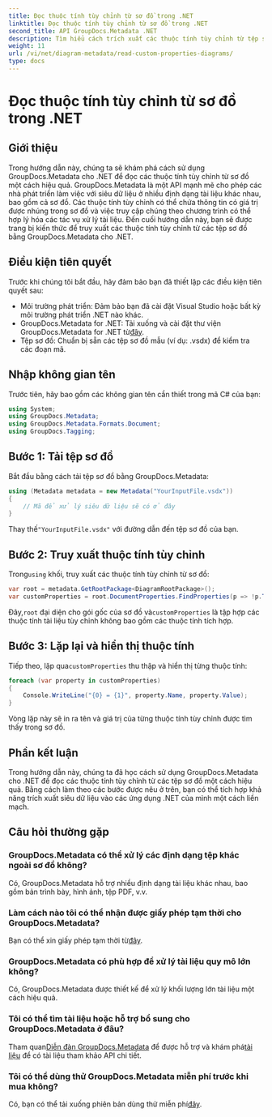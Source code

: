 ```yaml
---
title: Đọc thuộc tính tùy chỉnh từ sơ đồ trong .NET
linktitle: Đọc thuộc tính tùy chỉnh từ sơ đồ trong .NET
second_title: API GroupDocs.Metadata .NET
description: Tìm hiểu cách trích xuất các thuộc tính tùy chỉnh từ tệp sơ đồ trong .NET bằng GroupDocs.Metadata. Hướng dẫn từng bước dễ dàng dành cho nhà phát triển.
weight: 11
url: /vi/net/diagram-metadata/read-custom-properties-diagrams/
type: docs
---
```

# Đọc thuộc tính tùy chỉnh từ sơ đồ trong .NET

## Giới thiệu
Trong hướng dẫn này, chúng ta sẽ khám phá cách sử dụng GroupDocs.Metadata cho .NET để đọc các thuộc tính tùy chỉnh từ sơ đồ một cách hiệu quả. GroupDocs.Metadata là một API mạnh mẽ cho phép các nhà phát triển làm việc với siêu dữ liệu ở nhiều định dạng tài liệu khác nhau, bao gồm cả sơ đồ. Các thuộc tính tùy chỉnh có thể chứa thông tin có giá trị được nhúng trong sơ đồ và việc truy cập chúng theo chương trình có thể hợp lý hóa các tác vụ xử lý tài liệu. Đến cuối hướng dẫn này, bạn sẽ được trang bị kiến thức để truy xuất các thuộc tính tùy chỉnh từ các tệp sơ đồ bằng GroupDocs.Metadata cho .NET.
## Điều kiện tiên quyết
Trước khi chúng tôi bắt đầu, hãy đảm bảo bạn đã thiết lập các điều kiện tiên quyết sau:
- Môi trường phát triển: Đảm bảo bạn đã cài đặt Visual Studio hoặc bất kỳ môi trường phát triển .NET nào khác.
-  GroupDocs.Metadata for .NET: Tải xuống và cài đặt thư viện GroupDocs.Metadata for .NET từ[đây](https://releases.groupdocs.com/metadata/net/).
- Tệp sơ đồ: Chuẩn bị sẵn các tệp sơ đồ mẫu (ví dụ: .vsdx) để kiểm tra các đoạn mã.

## Nhập không gian tên
Trước tiên, hãy bao gồm các không gian tên cần thiết trong mã C# của bạn:
```csharp
using System;
using GroupDocs.Metadata;
using GroupDocs.Metadata.Formats.Document;
using GroupDocs.Tagging;
```
## Bước 1: Tải tệp sơ đồ
Bắt đầu bằng cách tải tệp sơ đồ bằng GroupDocs.Metadata:
```csharp
using (Metadata metadata = new Metadata("YourInputFile.vsdx"))
{
    // Mã để xử lý siêu dữ liệu sẽ có ở đây
}
```
 Thay thế`"YourInputFile.vsdx"` với đường dẫn đến tệp sơ đồ của bạn.
## Bước 2: Truy xuất thuộc tính tùy chỉnh
 Trong`using` khối, truy xuất các thuộc tính tùy chỉnh từ sơ đồ:
```csharp
var root = metadata.GetRootPackage<DiagramRootPackage>();
var customProperties = root.DocumentProperties.FindProperties(p => !p.Tags.Contains(Tags.Document.BuiltIn));
```
 Đây,`root` đại diện cho gói gốc của sơ đồ và`customProperties` là tập hợp các thuộc tính tài liệu tùy chỉnh không bao gồm các thuộc tính tích hợp.
## Bước 3: Lặp lại và hiển thị thuộc tính
 Tiếp theo, lặp qua`customProperties` thu thập và hiển thị từng thuộc tính:
```csharp
foreach (var property in customProperties)
{
    Console.WriteLine("{0} = {1}", property.Name, property.Value);
}
```
Vòng lặp này sẽ in ra tên và giá trị của từng thuộc tính tùy chỉnh được tìm thấy trong sơ đồ.

## Phần kết luận
Trong hướng dẫn này, chúng ta đã học cách sử dụng GroupDocs.Metadata cho .NET để đọc các thuộc tính tùy chỉnh từ các tệp sơ đồ một cách hiệu quả. Bằng cách làm theo các bước được nêu ở trên, bạn có thể tích hợp khả năng trích xuất siêu dữ liệu vào các ứng dụng .NET của mình một cách liền mạch.

## Câu hỏi thường gặp
### GroupDocs.Metadata có thể xử lý các định dạng tệp khác ngoài sơ đồ không?
Có, GroupDocs.Metadata hỗ trợ nhiều định dạng tài liệu khác nhau, bao gồm bản trình bày, hình ảnh, tệp PDF, v.v.
### Làm cách nào tôi có thể nhận được giấy phép tạm thời cho GroupDocs.Metadata?
 Bạn có thể xin giấy phép tạm thời từ[đây](https://purchase.groupdocs.com/temporary-license/).
### GroupDocs.Metadata có phù hợp để xử lý tài liệu quy mô lớn không?
Có, GroupDocs.Metadata được thiết kế để xử lý khối lượng lớn tài liệu một cách hiệu quả.
### Tôi có thể tìm tài liệu hoặc hỗ trợ bổ sung cho GroupDocs.Metadata ở đâu?
 Tham quan[Diễn đàn GroupDocs.Metadata](https://forum.groupdocs.com/c/metadata/14) để được hỗ trợ và khám phá[tài liệu](https://tutorials.groupdocs.com/metadata/net/) để có tài liệu tham khảo API chi tiết.
### Tôi có thể dùng thử GroupDocs.Metadata miễn phí trước khi mua không?
 Có, bạn có thể tải xuống phiên bản dùng thử miễn phí[đây](https://releases.groupdocs.com/).